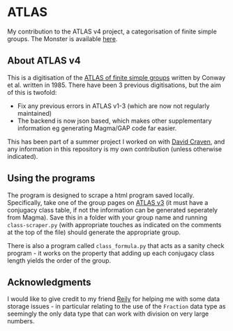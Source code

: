 # ATLAS
My contribution to the ATLAS v4 project, a categorisation of finite simple groups. The Monster is available [here](https://mathvideos.org/wp-content/uploads/ATLAS/m/m.html).

## About ATLAS v4
This is a digitisation of the [ATLAS of finite simple groups](https://en.wikipedia.org/wiki/ATLAS_of_Finite_Groups) written by Conway et al. written in 1985. There have been 3 previous digitisations, but the aim of this is twofold:

- Fix any previous errors in ATLAS v1-3 (which are now not regularly maintained)
- The backend is now json based, which makes other supplementary information eg generating Magma/GAP code far easier.

This has been part of a summer project I worked on with [David Craven](https://www.birmingham.ac.uk/staff/profiles/maths/craven-david), and any information in this repository is my own contribution (unless otherwise indicated).

## Using the programs
The program is designed to scrape a html program saved locally. Specifically, take one of the group pages on [ATLAS v3](http://atlas.math.rwth-aachen.de/) (it must have a conjugacy class table, if not the information can be generated seperately from Magma). Save this in a folder with your group name and running `class-scraper.py` (with appropriate touches as indicated on the comments at the top of the file) should generate the appropriate group.

There is also a program called `class_formula.py` that acts as a sanity check program - it works on the property that adding up each conjugacy class length yields the order of the group. 

## Acknowledgments
I would like to give credit to my friend [Reily](https://github.com/kraken05doo/) for helping me with some data storage issues - in particular relating to the use of the `Fraction` data type as seemingly the only data type that can work with division on very large numbers.
